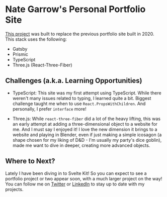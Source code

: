 # Nate Garrow's Personal Portfolio Site

[This project](https://nategarrow.tech) was built to replace the previous portfolio site built in 2020. This stack uses the following:

* Gatsby
* Prismic
* TypeScript
* Three.js (React-Three-Fiber)


## Challenges (a.k.a. Learning Opportunities)

- TypeScript: This site was my first attempt using TypeScript. While there weren't many issues related to typing, I learned quite a bit. Biggest challenge taught me when to use `React.PropsWithChildren`. And personally, I prefer `interface` more!

- Three.js: While `react-three-fiber` did a lot of the heavy lifting, this was an early attempt at adding a three-dimensional object to a website for me. And I must say I enjoyed it! I love the new dimension it brings to a website and playing in Blender, even if just making a simple icosagon (a shape chosen for my liking of D&D - I'm usually my party's dice goblin), made me want to dive in deeper, creating more advanced objects.

## Where to Next?

Lately I have been diving in to Svelte Kit! So you can expect to see a portfolio project or two appear soon, with a much larger project on the way! You can follow me on [Twitter](https://twitter.com/nategarrow_) or [LinkedIn](https://www.linkedin.com/in/ntgarrow/) to stay up to date with my projects.
